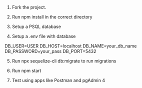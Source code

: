 1. Fork the project.

2. Run npm install in the correct directory

3. Setup a PSQL database 

4. Setup a .env file with database

DB_USER=USER
DB_HOST=localhost
DB_NAME=your_db_name
DB_PASSWORD=your_pass
DB_PORT=5432

5. Run npx sequelize-cli db:migrate to run migrations

6. Run npm start

7. Test using apps like Postman and pgAdmin 4
